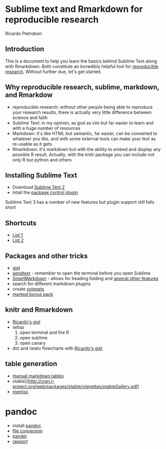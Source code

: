  # Sublime text and Rmarkdown for reproducible research

Ricardo Pietrobon

## Introduction
This is a document to help you learn the basics behind Sublime Text along with Rmarkdown. Both constitute an incredibly helpful tool for [reproducible research](http://reproducibleresearch.net/index.php/Main_Page). Without further due, let's get started.

## Why reproducible research, sublime, markdown, and Rmarkdow

* reproducible research: without other people being able to reproduce your research results, there is actually very little difference between science and faith
* Sublime Text: in my opinion, as god as vim but far easier to learn and with a huge number of resources
* Markdown: it's like HTML but semantic, far easier, can be converted to whatever you like, and with some external tools can make your text as re-usable as it gets
* Rmarkdown: it's markdown but with the ability to embed and display any possible R result. Actually, with the knitr package you can include not only R but python and others


## Installing Sublime Text
* Download [Sublime Text 2](http://www.sublimetext.com/2)
* Intall the [package control plugin](http://wbond.net/sublime_packages/package_control) 

Sublime Text 3 has a number of new features but plugin support still falls short

## Shortcuts
* [List 1](http://docs.sublimetext.info/en/latest/reference/keyboard_shortcuts_osx.html)
* [List 2](https://gist.github.com/lucasfais/1207002)


## Packages and other tricks

* [gist](https://github.com/condemil/Gist)
* [sendtext](https://github.com/wch/SendText) - remember to open the terminal before you open Sublime
* [SmartMarkdown](https://github.com/demon386/SmartMarkdown) - allows for heading folding and [several other features](https://github.com/demon386/SmartMarkdown#done)
* search for different markdown plugins
* create [snippets](http://sublimetext.info/docs/en/extensibility/snippets.html)
* [marked bonus pack](http://support.markedapp.com/kb/how-to-tips-and-tricks/marked-bonus-pack-scripts-commands-and-bundles)

## knitr and Rmarkdown

* [Ricardo's gist](https://gist.github.com/rpietro/6091531)
* setup
    1. open terminal and fire R
    1. open sublime
    1. open canary
* dot and neato flowcharts with [Ricardo's gist](https://gist.github.com/rpietro/6058722)


## table generation
* [manual markdown tables](https://github.com/adam-p/markdown-here/wiki/Markdown-Cheatsheet#wiki-tables)
* xtable](http://cran.r-project.org/web/packages/xtable/vignettes/xtableGallery.pdf)
* [memisc](http://cran.r-project.org/web/packages/memisc/index.html)


# pandoc
* install [pandoc](http://johnmacfarlane.net/pandoc/installing.html)
* [file conversion](http://johnmacfarlane.net/pandoc/demos.html)
* [pander](http://rapporter.github.io/pander/) 
* [rapport](http://cran.r-project.org/web/packages/rapport/index.html)